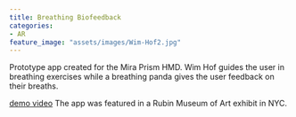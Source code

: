 ```yaml
---
title: Breathing Biofeedback
categories:
- AR
feature_image: "assets/images/Wim-Hof2.jpg"
---
```


Prototype app created for the Mira Prism HMD. Wim Hof guides the user in breathing exercises while a breathing panda gives the user feedback on their breaths.

[demo video](https://www.youtube.com/watch?v=vl6JeA2_4_M&list=PLxkGuUxHzSsVdyJJ00gL_zawpQRJtixcB&index=3&t=0s)
The app was featured in a Rubin Museum of Art exhibit in NYC.
